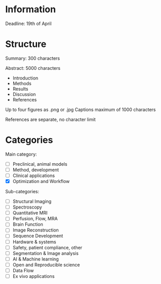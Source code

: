# Information

Deadline: 19th of April


# Structure

Summary: 300 characters

Abstract: 5000 characters
- Introduction
- Methods
- Results
- Discussion
- References

Up to four figures as .png or .jpg
Captions maximum of 1000 characters

References are separate, no character limit


# Categories

Main category:
- [ ] Preclinical, animal models
- [ ] Method, development
- [ ] Clinical applications
- [x] Optimization and Workflow

Sub-categories:
- [ ] Structural Imaging
- [ ] Spectroscopy
- [ ] Quantitative MRI
- [ ] Perfusion, Flow, MRA
- [ ] Brain Function
- [ ] Image Reconstruction
- [ ] Sequence Development
- [ ] Hardware & systems
- [ ] Safety, patient compliance, other
- [ ] Segmentation & Image analysis
- [ ] AI & Machine learning
- [ ] Open and Reproducible science
- [ ] Data Flow
- [ ] Ex vivo applications
